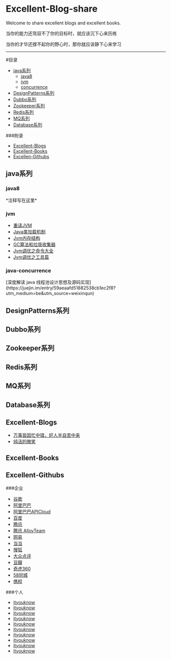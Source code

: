 # Excellent-Blog-share
Welcome to share excellent blogs and excellent books.

当你的能力还驾驭不了你的目标时，就应该沉下心来历练

当你的才华还撑不起你的野心时，那你就应该静下心来学习



***
#目录

* [java系列](#java)
	* [java8](#java-java8)
	* [jvm](#java-jvm)
	* [concurrence](#java-concurrence)
* [DesignPatterns系列](#DesignPatterns)
* [Dubbo系列](#dubbo)
* [Zookeeper系列](#zookeeper)
* [Redis系列](#redis)
* [MQ系列](#mq)
* [Database系列](#database)


###附录
* [Excellent-Blogs](#excellent-blogs)
* [Excellent-Books](#excellent-books)
* [Excellen-Githubs](#excellent-githubs)



















<h2 id="java">java系列</h2>
<h3 id="java-java8">java8</h3>
*注释写在这里*
<h3 id="java-jvm">jvm</h3>

- [重读JVM](https://juejin.im/post/59ad4cd56fb9a02477075780?utm_medium=weixinqun&utm_source=be)
- [Java类加载机制](http://www.cnblogs.com/ityouknow/p/5603287.html)
- [Jvm内存结构](http://www.cnblogs.com/ityouknow/p/5610232.html)
- [GC算法和垃圾收集器](http://www.cnblogs.com/ityouknow/p/5614961.html)
- [Jvm调优之命令大全](http://www.cnblogs.com/ityouknow/p/5714703.html)
- [Jvm调优之工具篇](http://www.cnblogs.com/ityouknow/p/6437037.html)



<h3 id="concurrence">java-concurrence</h3>
[深度解读 java 线程池设计思想及源码实现](https://juejin.im/entry/59aeaafd51882538cb1ec2f8?utm_medium=be&utm_source=weixinqun)



<h2 id="DesignPatterns">DesignPatterns系列</h2>
<h2 id="dubbo">Dubbo系列</h2>
<h2 id="zookeeper">Zookeeper系列</h2>
<h2 id="redis">Redis系列</h2>
<h2 id="mq">MQ系列</h2>
<h2 id="database">Database系列</h2>

<h2 id="excellent-blogs">Excellent-Blogs</h2>

- [万事皆因忙中错，好人半自苦中来](http://www.cnblogs.com/ityouknow/category/437541.html)
- [纯洁的微笑](http://www.ityouknow.com/)

<h2 id="excellent-books">Excellent-Books</h2>



<h2 id="excellent-githubs">Excellent-Githubs</h2>
###企业

- [谷歌](https://github.com/google)
- [阿里巴巴](https://github.com/alibaba)
- [阿里巴巴APICloud ](https://github.com/apicloudcom)
- [百度](https://github.com/baidufe)
- [腾讯](http://code.tencent.com/)
- [腾讯 AlloyTeam](https://github.com/AlloyTeam)
- [网易](https://github.com/netease)
- [当当](https://github.com/dangdangdotcom)
- [搜狐](https://github.com/adyliu/jafka)
- [大众点评](https://github.com/dianping)
- [豆瓣](https://github.com/douban)
- [奇虎360](https://github.com/Qihoo360)
- [58同城](https://github.com/58code)
- [携程](https://github.com/ctripcorp)


###个人

- [ityouknow](https://github.com/ityouknow)
- [ityouknow](https://github.com/ityouknow)
- [ityouknow](https://github.com/ityouknow)
- [ityouknow](https://github.com/ityouknow)
- [ityouknow](https://github.com/ityouknow)
- [ityouknow](https://github.com/ityouknow)
- [ityouknow](https://github.com/ityouknow)
- [ityouknow](https://github.com/ityouknow)
- [ityouknow](https://github.com/ityouknow)
- [ityouknow](https://github.com/ityouknow)
